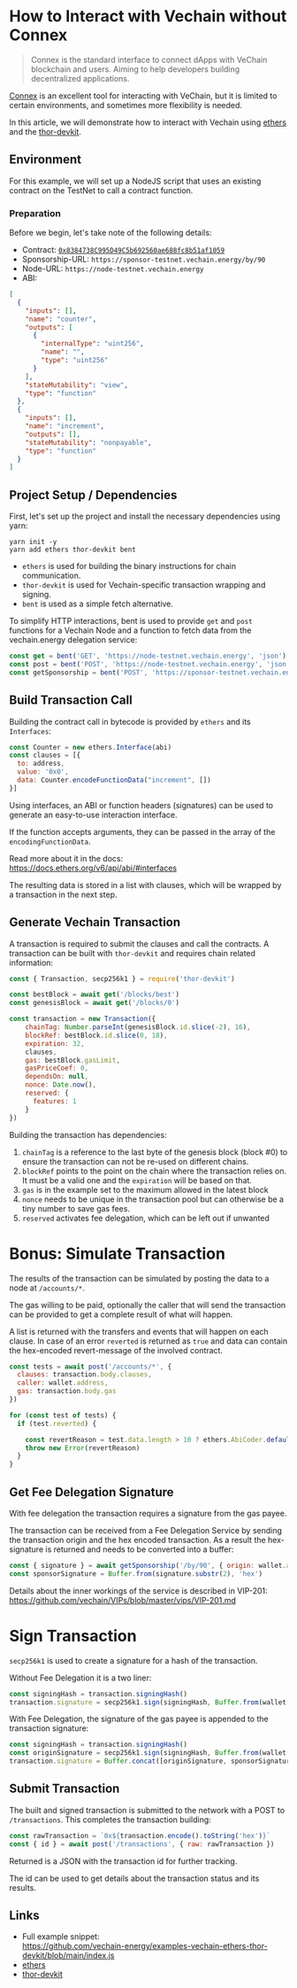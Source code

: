 # How to Interact with Vechain without Connex

> Connex is the standard interface to connect dApps with VeChain blockchain and users. Aiming to help developers building decentralized applications.

[Connex](https://docs.vechain.org/connex/api.html) is an excellent tool for interacting with VeChain, but it is limited to certain environments, and sometimes more flexibility is needed.

In this article, we will demonstrate how to interact with Vechain using [ethers](https://www.npmjs.com/package/ethers) and the [thor-devkit](https://www.npmjs.com/package/thor-devkit).

## Environment

For this example, we will set up a NodeJS script that uses an existing contract on the TestNet to call a contract function.

### Preparation

Before we begin, let's take note of the following details:

- Contract: [`0x8384738C995D49C5b692560ae688fc8b51af1059`](https://explore-testnet.vechain.org/accounts/0x8384738c995d49c5b692560ae688fc8b51af1059)
- Sponsorship-URL: `https://sponsor-testnet.vechain.energy/by/90`
- Node-URL: `https://node-testnet.vechain.energy`
- ABI:

```json
[
  {
    "inputs": [],
    "name": "counter",
    "outputs": [
      {
        "internalType": "uint256",
        "name": "",
        "type": "uint256"
      }
    ],
    "stateMutability": "view",
    "type": "function"
  },
  {
    "inputs": [],
    "name": "increment",
    "outputs": [],
    "stateMutability": "nonpayable",
    "type": "function"
  }
]
```


## Project Setup / Dependencies

First, let's set up the project and install the necessary dependencies using yarn:

```shell
yarn init -y
yarn add ethers thor-devkit bent
```

- `ethers` is used for building the binary instructions for chain communication.
- `thor-devkit` is used for Vechain-specific transaction wrapping and signing.
- `bent` is used as a simple fetch alternative.

To simplify HTTP interactions, bent is used to provide `get` and `post` functions for a Vechain Node and a function to fetch data from the vechain.energy delegation service:

```js
const get = bent('GET', 'https://node-testnet.vechain.energy', 'json')
const post = bent('POST', 'https://node-testnet.vechain.energy', 'json')
const getSponsorship = bent('POST', 'https://sponsor-testnet.vechain.energy', 'json')
```


## Build Transaction Call

Building the contract call in bytecode is provided by `ethers` and its `Interfaces`:

```js
const Counter = new ethers.Interface(abi)
const clauses = [{
  to: address,
  value: '0x0',
  data: Counter.encodeFunctionData("increment", [])
}]
```

Using interfaces, an ABI or function headers (signatures) can be used to generate an easy-to-use interaction interface.

If the function accepts arguments, they can be passed in the array of the `encodingFunctionData`.

Read more about it in the docs:  
https://docs.ethers.org/v6/api/abi/#interfaces

The resulting data is stored in a list with clauses, which will be wrapped by a transaction in the next step.

## Generate Vechain Transaction

A transaction is required to submit the clauses and call the contracts. A transaction can be built with `thor-devkit` and requires chain related information:

```js
const { Transaction, secp256k1 } = require('thor-devkit')

const bestBlock = await get('/blocks/best')
const genesisBlock = await get('/blocks/0')

const transaction = new Transaction({
	chainTag: Number.parseInt(genesisBlock.id.slice(-2), 16),
	blockRef: bestBlock.id.slice(0, 18),
	expiration: 32,
	clauses,
	gas: bestBlock.gasLimit,
	gasPriceCoef: 0,
	dependsOn: null,
	nonce: Date.now(),
	reserved: {
	  features: 1
	}
})

```

Building the transaction has dependencies:

1. `chainTag` is a reference to the last byte of the genesis block (block #0) to ensure the transaction can not be re-used on different chains.
2. `blockRef` points to the point on the chain where the transaction relies on. It must be a valid one and the `expiration` will be based on that.
3. `gas` is in the example set to the maximum allowed in the latest block
4. `nonce` needs to be unique in the transaction pool but can otherwise be a tiny number to save gas fees.
5. `reserved` activates fee delegation, which can be left out if unwanted

# Bonus: Simulate Transaction

The results of the transaction can be simulated by posting the data to a node at `/accounts/*`.

The gas willing to be paid, optionally the caller that will send the transaction can be provided to get a complete result of what will happen.

A list is returned with the transfers and events that will happen on each clause. In case of an error `reverted` is returned as `true` and data can contain the hex-encoded revert-message of the involved contract.

```js
const tests = await post('/accounts/*', {
  clauses: transaction.body.clauses,
  caller: wallet.address,
  gas: transaction.body.gas
})

for (const test of tests) {
  if (test.reverted) {

    const revertReason = test.data.length > 10 ? ethers.AbiCoder.defaultAbiCoder().decode(['string'], `0x${test.data.slice(10)}`) : test.vmError
    throw new Error(revertReason)
  }
}
```


## Get Fee Delegation Signature

With fee delegation the transaction requires a signature from the gas payee.

The transaction can be received from a Fee Delegation Service by sending the transaction origin and the hex encoded transaction. As a result the hex-signature is returned and needs to be converted into a buffer:

```js
const { signature } = await getSponsorship('/by/90', { origin: wallet.address, raw: `0x${transaction.encode().toString('hex')}` })
const sponsorSignature = Buffer.from(signature.substr(2), 'hex')
```

Details about the inner workings of the service is described in VIP-201:  
https://github.com/vechain/VIPs/blob/master/vips/VIP-201.md


# Sign Transaction

`secp256k1` is used to create a signature for a hash of the transaction.

Without Fee Delegation it is a two liner:

```js
const signingHash = transaction.signingHash()
transaction.signature = secp256k1.sign(signingHash, Buffer.from(wallet.privateKey.slice(2), 'hex'))
```

With Fee Delegation, the signature of the gas payee is appended to the transaction signature:

```js
const signingHash = transaction.signingHash()
const originSignature = secp256k1.sign(signingHash, Buffer.from(wallet.privateKey.slice(2), 'hex'))
transaction.signature = Buffer.concat([originSignature, sponsorSignature])
```

## Submit Transaction

The built and signed transaction is submitted to the network with a POST to `/transactions`. This completes the transaction building:

```js
const rawTransaction = `0x${transaction.encode().toString('hex')}`
const { id } = await post('/transactions', { raw: rawTransaction })
```

Returned is a JSON with the transaction id for further tracking.

The id can be used to get details about the transaction status and its results.

## Links

- Full example snippet:  
  https://github.com/vechain-energy/examples-vechain-ethers-thor-devkit/blob/main/index.js
- [ethers](https://www.npmjs.com/package/ethers)
- [thor-devkit](https://www.npmjs.com/package/thor-devkit)
